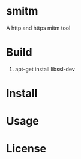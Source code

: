 # smitm
A http and https mitm tool
# Build
1. apt-get install libssl-dev
# Install

# Usage

# License
